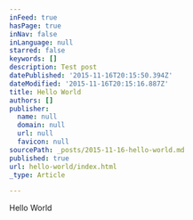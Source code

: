 ```yaml
---
inFeed: true
hasPage: true
inNav: false
inLanguage: null
starred: false
keywords: []
description: Test post
datePublished: '2015-11-16T20:15:50.394Z'
dateModified: '2015-11-16T20:15:16.887Z'
title: Hello World
authors: []
publisher:
  name: null
  domain: null
  url: null
  favicon: null
sourcePath: _posts/2015-11-16-hello-world.md
published: true
url: hello-world/index.html
_type: Article

---
```

Hello World
